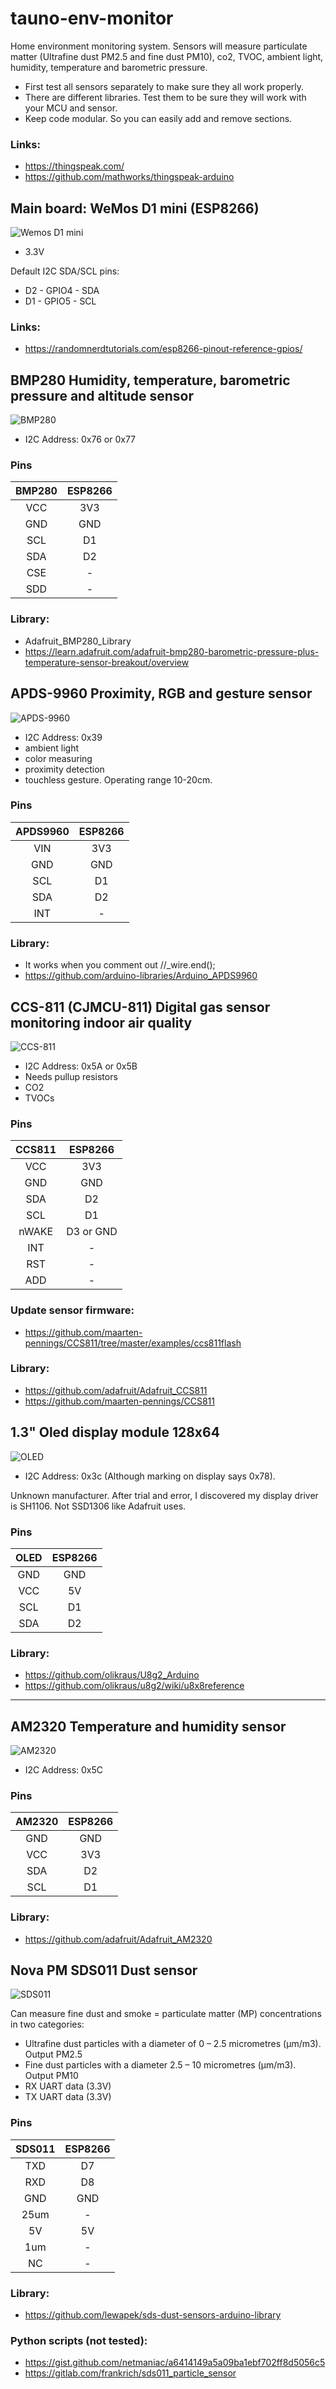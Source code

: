 # tauno-env-monitor

Home environment monitoring system. Sensors will measure particulate matter (Ultrafine dust PM2.5 and fine dust PM10), co2, TVOC, ambient light, humidity, temperature and barometric pressure.

- First test all sensors separately to make sure they all work properly.
- There are different libraries. Test them to be sure they will work with your MCU and sensor.
- Keep code modular. So you can easily add and remove sections.

### Links:

- https://thingspeak.com/
- https://github.com/mathworks/thingspeak-arduino

## Main board: WeMos D1 mini (ESP8266)

![Wemos D1 mini](./doc/wemos-d1-mini.jpg)

- 3.3V

Default I2C SDA/SCL pins:

- D2 - GPIO4 - SDA
- D1 - GPIO5 - SCL

### Links:

- https://randomnerdtutorials.com/esp8266-pinout-reference-gpios/

## BMP280 Humidity, temperature, barometric pressure and altitude sensor

![BMP280](./doc/BMP280.jpg)

- I2C Address: 0x76 or 0x77

### Pins

|  BMP280  |  ESP8266  |
|:--------:|:---------:|
|   VCC    |    3V3    |
|   GND    |    GND    |
|   SCL    |    D1     |
|   SDA    |    D2     |
|   CSE    |    -      |
|   SDD    |    -      |

### Library:

- Adafruit_BMP280_Library
- https://learn.adafruit.com/adafruit-bmp280-barometric-pressure-plus-temperature-sensor-breakout/overview

## APDS-9960 Proximity, RGB and gesture sensor

![APDS-9960](./doc/apds9960.jpg)

- I2C Address: 0x39
- ambient light
- color measuring
- proximity detection
- touchless gesture. Operating range 10-20cm.

### Pins

| APDS9960 |  ESP8266  |
|:--------:|:---------:|
|   VIN    |    3V3    |
|   GND    |    GND    |
|   SCL    |    D1     |
|   SDA    |    D2     |
|   INT    |    -      |

### Library:

- It works when you comment out //_wire.end();
- https://github.com/arduino-libraries/Arduino_APDS9960

## CCS-811 (CJMCU-811) Digital gas sensor monitoring indoor air quality

![CCS-811](./doc/ccs811.jpg)

- I2C Address: 0x5A or 0x5B
- Needs pullup resistors
- CO2
- TVOCs

### Pins

| CCS811  |  ESP8266  |
|:-------:|:---------:|
|   VCC   |    3V3    |
|   GND   |    GND    |
|   SDA   |    D2     |
|   SCL   |    D1     |
| nWAKE   | D3 or GND |
|   INT   |    -      |
|   RST   |    -      |
|   ADD   |    -      |

### Update sensor firmware:

- https://github.com/maarten-pennings/CCS811/tree/master/examples/ccs811flash

### Library: 

- https://github.com/adafruit/Adafruit_CCS811
- https://github.com/maarten-pennings/CCS811

## 1.3" Oled display module 128x64

![OLED](./doc/oled.jpg)

- I2C Address: 0x3c (Although marking on display says 0x78).

Unknown manufacturer. After trial and error, I discovered my display driver is SH1106. Not SSD1306 like Adafruit uses.

### Pins

|   OLED  |  ESP8266  |
|:-------:|:---------:|
|   GND   |    GND    |
|   VCC   |    5V     |
|   SCL   |    D1     |
|   SDA   |    D2     |

### Library:

- https://github.com/olikraus/U8g2_Arduino
- https://github.com/olikraus/u8g2/wiki/u8x8reference

------------------------------------

## AM2320 Temperature and humidity sensor

![AM2320](./doc/AM2320.jpg)

- I2C Address: 0x5C

### Pins

| AM2320  |  ESP8266  |
|:-------:|:---------:|
|   GND   |    GND    |
|   VCC   |    3V3    |
|   SDA   |    D2     |
|   SCL   |    D1     |

### Library:

- https://github.com/adafruit/Adafruit_AM2320

## Nova PM SDS011 Dust sensor

![SDS011](./doc/SDS011.jpg)

Can measure fine dust and smoke = particulate matter (MP) concentrations in two categories:

- Ultrafine dust particles with a diameter of 0 – 2.5 micrometres (μm/m3). Output PM2.5
- Fine dust particles with a diameter 2.5 – 10 micrometres (μm/m3). Output PM10
- RX UART data (3.3V)
- TX UART data (3.3V)

### Pins

| SDS011  |  ESP8266  |
|:-------:|:---------:|
|   TXD   |     D7    |
|   RXD   |     D8    |
|   GND   |    GND    |
|   25um  |     -     |
|   5V    |     5V    |
|   1um   |     -     |
|   NC    |     -     |

### Library:

- https://github.com/lewapek/sds-dust-sensors-arduino-library

### Python scripts (not tested):

- https://gist.github.com/netmaniac/a6414149a5a09ba1ebf702ff8d5056c5
- https://gitlab.com/frankrich/sds011_particle_sensor
